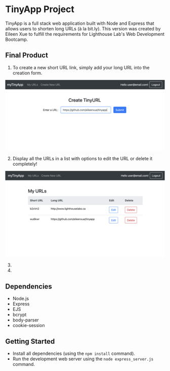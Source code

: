 # TinyApp Project

TinyApp is a full stack web application built with Node and Express that allows users to shorten long URLs (à la bit.ly). This version was created by Eileen Xue to fulfill the requirements for Lighthouse Lab's Web Development Bootcamp.

## Final Product

1. To create a new short URL link, simply add your long URL into the creation form.

![Create a new TinyURL](docs/urls-create-new.png)

2. Display all the URLs in a list with options to edit the URL or delete it completely!

![List of URLs](docs/urls-list-all.png)

3. 

4. 

## Dependencies

- Node.js
- Express
- EJS
- bcrypt
- body-parser
- cookie-session

## Getting Started

- Install all dependencies (using the `npm install` command).
- Run the development web server using the `node express_server.js` command.